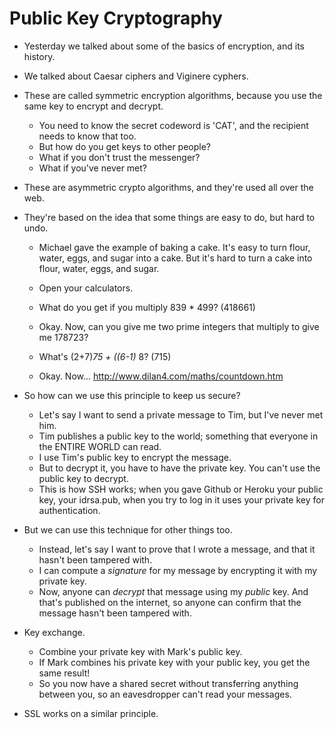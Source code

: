 # Public Key Cryptography

- Yesterday we talked about some of the basics of encryption, and its history. 
- We talked about Caesar ciphers and Viginere cyphers. 
- These are called symmetric encryption algorithms, because you use the same key to encrypt and decrypt.
  - You need to know the secret codeword is 'CAT', and the recipient needs to know that too.
  - But how do you get keys to other people? 
  - What if you don't trust the messenger? 
  - What if you've never met? 

- These are asymmetric crypto algorithms, and they're used all over the web. 
- They're based on the idea that some things are easy to do, but hard to undo. 
  - Michael gave the example of baking a cake. It's easy to turn flour, water, eggs, and sugar into a cake. But it's hard to turn a cake into flour, water, eggs, and sugar. 
  - Open your calculators. 
  - What do you get if you multiply 839 * 499? (418661)
  - Okay. Now, can you give me two prime integers that multiply to give me 178723?

  - What's (2+7)*75 + ((6-1)* 8? (715)
  - Okay. Now... http://www.dilan4.com/maths/countdown.htm

- So how can we use this principle to keep us secure? 
  - Let's say I want to send a private message to Tim, but I've never met him. 
  - Tim publishes a public key to the world; something that everyone in the ENTIRE WORLD can read. 
  - I use Tim's public key to encrypt the message. 
  - But to decrypt it, you have to have the private key. You can't use the public key to decrypt.
  - This is how SSH works; when you gave Github or Heroku your public key, your idrsa.pub, when you try to log in it uses your private key for authentication. 

- But we can use this technique for other things too. 
  - Instead, let's say I want to prove that I wrote a message, and that it hasn't been tampered with. 
  - I can compute a *signature* for my message by encrypting it with my private key. 
  - Now, anyone can *decrypt* that message using my *public* key. And that's published on the internet, so anyone can confirm that the message hasn't been tampered with. 

- Key exchange. 
  - Combine your private key with Mark's public key. 
  - If Mark combines his private key with your public key, you get the same result! 
  - So you now have a shared secret without transferring anything between you, so an eavesdropper can't read your messages. 

- SSL works on a similar principle.
